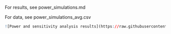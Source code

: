 For results, see power_simulations.md

For data, see power_simulations_avg.csv

```r
![Power and sensitivity analysis results](https://raw.githubusercontent.com/hauselin/preregisteredreport_akina/master/simulations/power_simulations_files/figure-markdown_github/power%20sensitivity%20plot-1.png)
```

